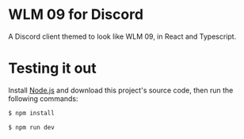 # WLM 09 for Discord

A Discord client themed to look like WLM 09, in React and Typescript.

# Testing it out

Install [Node.js](https://nodejs.org) and download this project's source code, then run the following commands:

```bash
$ npm install
```

```bash
$ npm run dev
```
